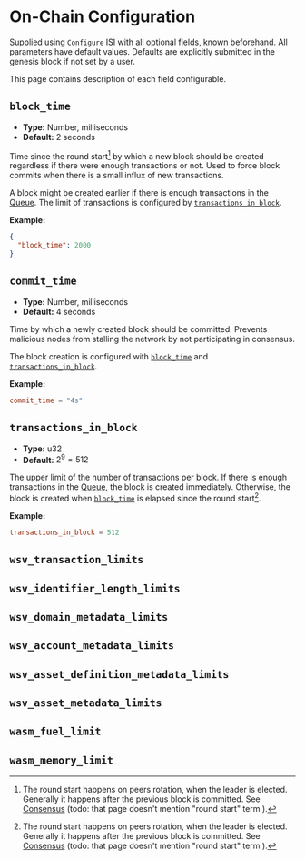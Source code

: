 # On-Chain Configuration

Supplied using `Configure` ISI with all optional fields, known beforehand. All parameters have default values. Defaults
are explicitly submitted in the genesis block if not set by a user.

This page contains description of each field configurable.

## `block_time`

- **Type:** Number, milliseconds
- **Default:** 2 seconds

Time since the round start[^1] by which a new block should be created regardless if there were enough transactions or
not. Used to force block commits when there is a small influx of new transactions.

A block might be created earlier if there is enough transactions in the [Queue](config/queue-params). The limit of transactions
is configured by [`transactions_in_block`](#transactions-in-block).

**Example:**

```json
{
  "block_time": 2000
}
```

## `commit_time`

- **Type:** Number, milliseconds
- **Default:** 4 seconds

Time by which a newly created block should be committed. Prevents malicious nodes from stalling the network by not
participating in consensus.

The block creation is configured with [`block_time`](#block-time) and [`transactions_in_block`](#transactions-in-block).

**Example:**

```toml
commit_time = "4s"
```

## `transactions_in_block`

- **Type:** u32
- **Default:** $2^9 = 512$

The upper limit of the number of transactions per block. If there is enough transactions in the [Queue](config/queue-params),
the block is created immediately. Otherwise, the block is created when [`block_time`](#block-time) is elapsed since the
round start[^1].

**Example:**

```toml
transactions_in_block = 512
```

## `wsv_transaction_limits`

## `wsv_identifier_length_limits`

## `wsv_domain_metadata_limits`

## `wsv_account_metadata_limits`

## `wsv_asset_definition_metadata_limits`

## `wsv_asset_metadata_limits`

## `wasm_fuel_limit`

## `wasm_memory_limit`

[^1]:
    The round start happens on peers rotation, when the leader is elected. Generally it happens after the previous block
    is committed. See [Consensus](/guide/blockchain/consensus) (todo: that page doesn't mention "round start" term ).
